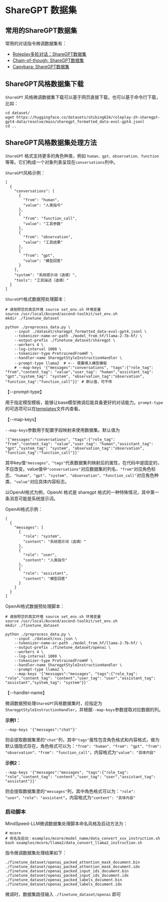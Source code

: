 # ShareGPT 数据集

## 常用的ShareGPT数据集

常用的对话指令微调数据集有：

- [Roleplay多轮对话：ShareGPT数据集](https://huggingface.co/datasets/shibing624/roleplay-zh-sharegpt-gpt4-data)
- [Chain-of-though: ShareGPT数据集](https://huggingface.co/datasets/isaiahbjork/chain-of-thought-sharegpt)
- [Capybara: ShareGPT数据集](https://huggingface.co/datasets/Undi95/Capybara-ShareGPT)

## ShareGPT风格数据集下载

`ShareGPT` 风格微调数据集下载可以基于网页直接下载，也可以基于命令行下载，比如：

```shell
cd dataset/
wget https://huggingface.co/datasets/shibing624/roleplay-zh-sharegpt-gpt4-data/resolve/main/sharegpt_formatted_data-evol-gpt4.jsonl
cd ..
```

## ShareGPT风格数据集处理方法

`ShareGPT` 格式支持更多的角色种类，例如 `human、gpt、observation、function`等等。它们构成一个对象列表呈现在`conversations`列中。

`ShareGPT`风格示例：

```
[
  {
    "conversations": [
      {
        "from": "human",
        "value": "人类指令"
      },
      {
        "from": "function_call",
        "value": "工具参数"
      },
      {
        "from": "observation",
        "value": "工具结果"
      },
      {
        "from": "gpt",
        "value": "模型回答"
      }
    ],
    "system": "系统提示词（选填）",
    "tools": "工具描述（选填）"
  }
]
```

`ShareGPT`格式数据预处理脚本：

```shell
# 请按照您的真实环境 source set_env.sh 环境变量
source /usr/local/Ascend/ascend-toolkit/set_env.sh
mkdir ./finetune_dataset

python ./preprocess_data.py \
    --input ./dataset/sharegpt_formatted_data-evol-gpt4.jsonl \
    --tokenizer-name-or-path ./model_from_hf/llama-2-7b-hf/ \
    --output-prefix ./finetune_dataset/sharegpt \
    --workers 4 \
    --log-interval 1000 \
    --tokenizer-type PretrainedFromHF \
    --handler-name SharegptStyleInstructionHandler \
    --prompt-type llama2  # <-- 需要填入模型模板
    # --map-keys '{"messages":"conversations", "tags":{"role_tag": "from","content_tag": "value","user_tag": "human","assistant_tag": "gpt","system_tag": "system", "observation_tag":"observation", "function_tag":"function_call"}}' # 默认值，可不传
```

【--prompt-type】

用于指定模型模板，能够让base模型微调后能具备更好的对话能力。`prompt-type`的可选项可以在[templates](../../../../../configs/finetune/templates.json)文件内查看。

【--map-keys】

`--map-keys`参数用于配置字段映射来使用数据集。默认值为

`'{"messages":"conversations", "tags":{"role_tag": "from","content_tag": "value","user_tag": "human","assistant_tag": "gpt","system_tag": "system", "observation_tag":"observation", "function_tag":"function_call"}}'`

其中key值`"messages"、"tags"`代表数据集列映射后的属性，在代码中是固定的，不应改变。value值中`"conversations"`对应数据集的列名、`"from"`对应角色标志、`"human"、"gpt"、"system"、"observation"、"function_call"`对应角色种类、`"value"`对应具体内容标志。


以OpenAI格式为例，OpenAI 格式是 sharegpt 格式的一种特殊情况，其中第一条消息可能是系统提示词。

OpenAI格式示例：

```
[
  {
    "messages": [
      {
        "role": "system",
        "content": "系统提示词（选填）"
      },
      {
        "role": "user",
        "content": "人类指令"
      },
      {
        "role": "assistant",
        "content": "模型回答"
      }
    ]
  }
]
```

OpenAI格式数据预处理脚本：

```shell
# 请按照您的真实环境 source set_env.sh 环境变量
source /usr/local/Ascend/ascend-toolkit/set_env.sh
mkdir ./finetune_dataset

python ./preprocess_data.py \
    --input ./dataset/xxx.json \
    --tokenizer-name-or-path ./model_from_hf/llama-2-7b-hf/ \
    --output-prefix ./finetune_dataset/openai \
    --workers 4 \
    --log-interval 1000 \
    --tokenizer-type PretrainedFromHF \
    --handler-name SharegptStyleInstructionHandler \
    --prompt-type llama2 \
    --map-keys '{"messages":"messages", "tags":{"role_tag": "role","content_tag": "content","user_tag": "user","assistant_tag": "assistant","system_tag": "system"}}'
```

【--handler-name】

微调数据预处理`ShareGPT`风格数据集时，应指定为`SharegptStyleInstructionHandler`，并根据`--map-keys`参数提取对应数据的列。

**示例1：**

```
--map-keys '{"messages":"chat"}'
```

则会提取数据集里的`"chat"`列，其中`"tags"`属性包含角色格式和内容格式，做为默认值隐式存在，角色格式可以为：`"from": "human"、"from": "gpt"、"from": "observation"、"from": "function_call"`，内容格式为`"value": "具体内容"`

**示例2：**

```
--map-keys '{"messages":"messages", "tags":{"role_tag": "role","content_tag": "content","user_tag": "user","assistant_tag": "assistant"}}'
```

则会提取数据集里的`"messages"`列，其中角色格式可以为：`"role": "user"、"role": "assistant"`，内容格式为`"content": "具体内容"`

### 启动脚本

MindSpeed-LLM微调数据集处理脚本命名风格及启动方法为：

```shell
# mcore
# 命名及启动：examples/mcore/model_name/data_convert_xxx_instruction.sh
bash examples/mcore/llama2/data_convert_llama2_instruction.sh
```

指令微调数据集处理结果如下：

```shell
./finetune_dataset/openai_packed_attention_mask_document.bin
./finetune_dataset/openai_packed_attention_mask_document.idx
./finetune_dataset/openai_packed_input_ids_document.bin
./finetune_dataset/openai_packed_input_ids_document.idx
./finetune_dataset/openai_packed_labels_document.bin
./finetune_dataset/openai_packed_labels_document.idx
```

微调时，数据集路径输入 `./finetune_dataset/openai` 即可
